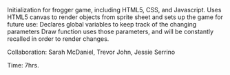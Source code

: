 Initialization for frogger game, including HTML5, CSS, and Javascript. 
Uses HTML5 canvas to render objects from sprite sheet and sets up the game
for future use:
	Declares global variables to keep track of the changing parameters 
	Draw function uses those parameters, and will be constantly recalled
	in order to render changes.
	
Collaboration: Sarah McDaniel, Trevor John, Jessie Serrino

Time: 7hrs.

